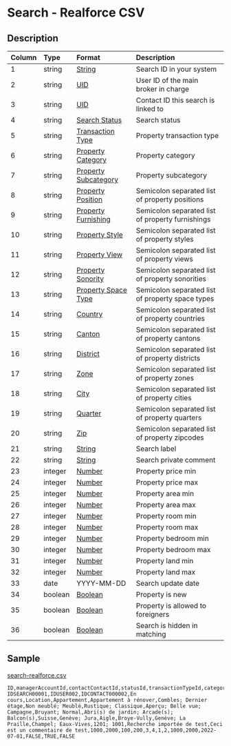 # Search - Realforce CSV

## Description

| Column | Type | Format | Description |
| :--- | :--- | :--- | :--- |
| 1 | string | [String](https://en.wikipedia.org/wiki/String_(computer_science)) | Search ID in your system |
| 2 | string | [UID](https://en.wikipedia.org/wiki/Unique_identifier) | User ID of the main broker in charge |
| 3 | string | [UID](https://en.wikipedia.org/wiki/Unique_identifier) | Contact ID this search is linked to |
| 4 | string | [Search Status](../values/search_status_id.md) | Search status |
| 5 | string | [Transaction Type](../values/transaction_type_id.md) | Property transaction type |
| 6 | string | [Property Category](../values/property_category_id.md) | Property category |
| 7 | string | [Property Subcategory](../values/property_subcategory_id.md) | Property subcategory |
| 8 | string | [Property Position](../values/property_position_id.md) | Semicolon separated list of property positions |
| 9 | string | [Property Furnishing](../values/property_furnishing_id.md) | Semicolon separated list of property furnishings |
| 10 | string | [Property Style](../values/property_style_id.md) | Semicolon separated list of property styles |
| 11 | string | [Property View](../values/property_view_id.md) | Semicolon separated list of property views |
| 12 | string | [Property Sonority](../values/property_sonority_id.md) | Semicolon separated list of property sonorities |
| 13 | string | [Property Space Type](../values/property_space_type_id.md) | Semicolon separated list of property space types |
| 14 | string | [Country](../values/country_id.md) | Semicolon separated list of property countries |
| 15 | string | [Canton](../values/canton_id.md) | Semicolon separated list of property cantons |
| 16 | string | [District](../values/district_id.md) | Semicolon separated list of property districts |
| 17 | string | [Zone](../values/zone_id.md) | Semicolon separated list of property zones |
| 18 | string | [City](../values/city_id.md) | Semicolon separated list of property cities |
| 19 | string | [Quarter](../values/quarter_id.md) | Semicolon separated list of property quarters |
| 20 | string | [Zip](../values/zip_id.md) | Semicolon separated list of property zipcodes |
| 21 | string | [String](https://en.wikipedia.org/wiki/String_(computer_science)) | Search label |
| 22 | string | [String](https://en.wikipedia.org/wiki/String_(computer_science)) | Search private comment |
| 23 | integer | [Number](https://en.wikipedia.org/wiki/Integer) | Property price min |
| 24 | integer | [Number](https://en.wikipedia.org/wiki/Integer) | Property price max |
| 25 | integer | [Number](https://en.wikipedia.org/wiki/Integer) | Property area min |
| 26 | integer | [Number](https://en.wikipedia.org/wiki/Integer) | Property area max |
| 27 | integer | [Number](https://en.wikipedia.org/wiki/Integer) | Property room min |
| 28 | integer | [Number](https://en.wikipedia.org/wiki/Integer) | Property room max |
| 29 | integer | [Number](https://en.wikipedia.org/wiki/Integer) | Property bedroom min |
| 30 | integer | [Number](https://en.wikipedia.org/wiki/Integer) | Property bedroom max |
| 31 | integer | [Number](https://en.wikipedia.org/wiki/Integer) | Property land min |
| 32 | integer | [Number](https://en.wikipedia.org/wiki/Integer) | Property land max |
| 33 | date | YYYY-MM-DD | Search update date |
| 34 | boolean | [Boolean](https://en.wikipedia.org/wiki/Boolean_data_type) | Property is new |
| 35 | boolean | [Boolean](https://en.wikipedia.org/wiki/Boolean_data_type) | Property is allowed to foreigners |
| 36 | boolean | [Boolean](https://en.wikipedia.org/wiki/Boolean_data_type) | Search is hidden in matching |

## Sample

[search-realforce.csv](../samples/search-realforce.csv)
```
ID,managerAccountId,contactContactId,statusId,transactionTypeId,categoryId,subcategoryId,positionIds,furnishingIds,styleIds,viewIds,sonorityIds,propertySpaceTypeIds,countryIds,cantonIds,districtIds,zoneIds,cityIds,quarterIds,zipIds,label,comment,priceMin,priceMax,areaMin,areaMax,roomMin,roomMax,bedroomMin,bedroomMax,landMin,landMax,updateDate,isPropertyNew,isAllowedForeigners,isHiddenMatching
IDSEARCH00001,IDUSER002,IDCONTACT000002,En cours,Location,Appartement,Appartement à rénover,Combles; Dernier étage,Non meublé; Meublé,Rustique; Classique,Aperçu; Belle vue; Campagne,Bruyant; Normal,Abri(s) de jardin; Arcade(s); Balcon(s),Suisse,Genève; Jura,Aigle,Broye-Vully,Genève; La Praille,Champel; Eaux-Vives,1201; 1001,Recherche importée de test,Ceci est un commentaire de test,1000,2000,100,200,3,4,1,2,1000,2000,2022-07-01,FALSE,TRUE,FALSE
```
